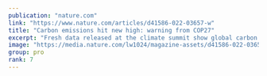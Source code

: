 ```yaml
---
publication: "nature.com"
link: "https://www.nature.com/articles/d41586-022-03657-w"
title: "Carbon emissions hit new high: warning from COP27"
excerpt: "Fresh data released at the climate summit show global carbon dioxide emissions from fossil fuels are soaring despite energy crisis."
image: "https://media.nature.com/lw1024/magazine-assets/d41586-022-03657-w/d41586-022-03657-w_23688624.jpg"
group: pro
rank: 7
---
```

